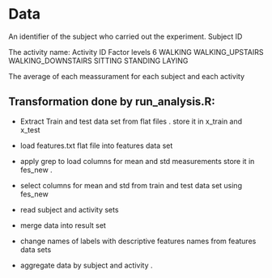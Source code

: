 
# Data

An identifier of the subject who carried out the experiment.
Subject ID

The activity name:
Activity ID
Factor
levels 6
WALKING
WALKING_UPSTAIRS
WALKING_DOWNSTAIRS
SITTING
STANDING
LAYING

The average of each meassurament for each subject and each activity


## Transformation done by run_analysis.R:
* Extract Train and test data set from flat files  . store it in x_train and x_test

* load features.txt flat file into features data set

* apply grep to load columns for mean and std measurements store it in fes_new .

* select columns for mean and std from train and test data set using fes_new 

* read subject and activity sets

* merge data into result set

* change names of labels with descriptive features names from features data sets

* aggregate data by subject and activity .

